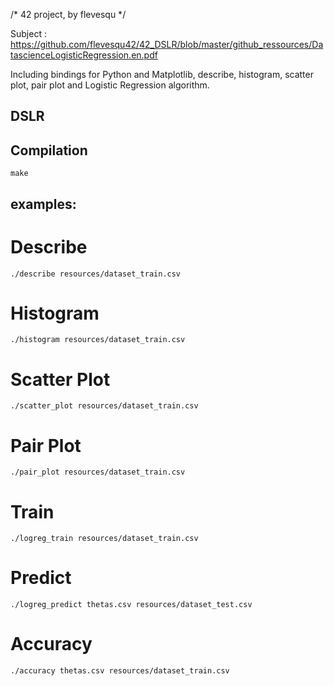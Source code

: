 /* 42 project, by flevesqu */

Subject : https://github.com/flevesqu42/42_DSLR/blob/master/github_ressources/DatascienceLogisticRegression.en.pdf

Including bindings for Python and Matplotlib, describe, histogram, scatter plot, pair plot and Logistic Regression algorithm.

## DSLR

## Compilation

`make`

## examples:

# Describe

`./describe resources/dataset_train.csv`

# Histogram

`./histogram resources/dataset_train.csv`

# Scatter Plot

`./scatter_plot resources/dataset_train.csv`

# Pair Plot

`./pair_plot resources/dataset_train.csv`

# Train

`./logreg_train resources/dataset_train.csv`

# Predict

`./logreg_predict thetas.csv resources/dataset_test.csv`

# Accuracy

`./accuracy thetas.csv resources/dataset_train.csv`
